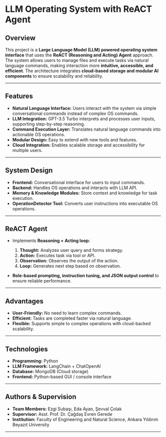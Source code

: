
# LLM Operating System with ReACT Agent

## Overview

This project is a **Large Language Model (LLM) powered operating system interface** that uses the **ReACT (Reasoning and Acting) Agent** approach. The system allows users to manage files and execute tasks via natural language commands, making interaction more **intuitive, accessible, and efficient**. The architecture integrates **cloud-based storage and modular AI components** to ensure scalability and reliability.

---

## Features

* **Natural Language Interface:** Users interact with the system via simple conversational commands instead of complex OS commands.
* **LLM Integration:** GPT-3.5 Turbo interprets and processes user inputs, supporting step-by-step reasoning.
* **Command Execution Layer:** Translates natural language commands into actionable OS operations.
* **Modular Design:** Easy to extend with new tools and features.
* **Cloud Integration:** Enables scalable storage and accessibility for multiple users.

---

## System Design

* **Frontend:** Conversational interface for users to input commands.
* **Backend:** Handles OS operations and interacts with LLM API.
* **Memory & Knowledge Modules:** Store context and knowledge for task execution.
* **OperationDetector Tool:** Converts user instructions into executable OS operations.

---

## ReACT Agent

* Implements **Reasoning + Acting loop**:

  1. **Thought:** Analyzes user query and forms strategy.
  2. **Action:** Executes task via tool or API.
  3. **Observation:** Observes the output of the action.
  4. **Loop:** Generates next step based on observation.

* **Role-based prompting, instruction tuning, and JSON output control** to ensure reliable performance.

---

## Advantages

* **User-Friendly:** No need to learn complex commands.
* **Efficient:** Tasks are completed faster via natural language.
* **Flexible:** Supports simple to complex operations with cloud-backed scalability.

---

## Technologies

* **Programming:** Python
* **LLM Framework:** LangChain + ChatOpenAI
* **Database:** MongoDB (Cloud storage)
* **Frontend:** Python-based GUI / console interface


---

## Authors & Supervision

* **Team Members:** Ezgi Subaşı, Eda Ayan, Şevval Çolak
* **Supervisor:** Asst. Prof. Dr. Çağdaş Evren Gerede
* **Institution:** Faculty of Engineering and Natural Science, Ankara Yıldırım Beyazıt University

---



 
